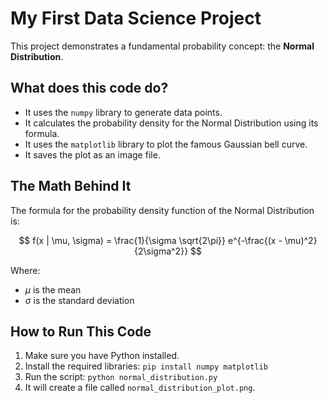 # My First Data Science Project

This project demonstrates a fundamental probability concept: the **Normal Distribution**.

## What does this code do?
- It uses the `numpy` library to generate data points.
- It calculates the probability density for the Normal Distribution using its formula.
- It uses the `matplotlib` library to plot the famous Gaussian bell curve.
- It saves the plot as an image file.

## The Math Behind It
The formula for the probability density function of the Normal Distribution is:

$$
f(x | \mu, \sigma) = \frac{1}{\sigma \sqrt{2\pi}} e^{-\frac{(x - \mu)^2}{2\sigma^2}}
$$

Where:
- $\mu$ is the mean
- $\sigma$ is the standard deviation

## How to Run This Code
1. Make sure you have Python installed.
2. Install the required libraries: `pip install numpy matplotlib`
3. Run the script: `python normal_distribution.py`
4. It will create a file called `normal_distribution_plot.png`.
